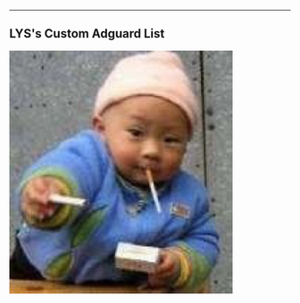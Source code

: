 ----
LYS's Custom Adguard List
----

![Logo](https://raw.githubusercontent.com/oh-yslim/LYS_AdB/master/logo.jpg)

